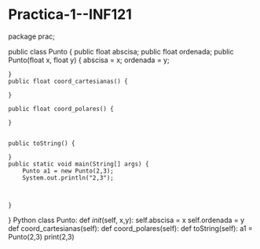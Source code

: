 # Practica-1--INF121
package prac;

public class Punto {
	public float abscisa;
	public float ordenada;
	public Punto(float x, float y) {
		abscisa = x;
		ordenada = y;

	}
	public float coord_cartesianas() {
		
	}
		
	public float coord_polares() {
		
	}
		
	
	public toString() {
		
	}
	public static void main(String[] args) {
		Punto a1 = new Punto(2,3);
		System.out.println("2,3");
		
		
		
	}
	

}
Python
class Punto:
    def _init_(self, x,y):
        self.abscisa = x
        self.ordenada = y
    def coord_cartesianas(self):
    def coord_polares(self):
    def toString(self):
a1 = Punto(2,3)
print(2,3)
